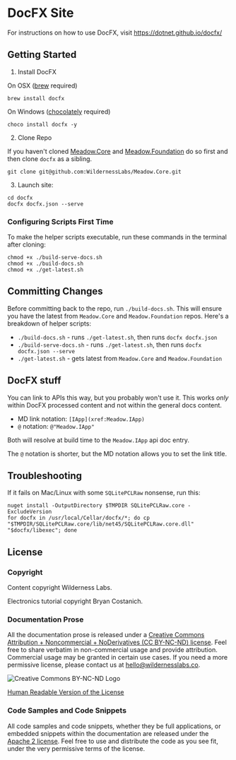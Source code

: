 
# DocFX Site

For instructions on how to use DocFX, visit https://dotnet.github.io/docfx/

## Getting Started

1. Install DocFX

  On OSX ([brew](https://brew.sh/) required)
  ```
  brew install docfx
  ```
  On Windows ([chocolately](https://chocolatey.org/docs/installation) required)
  ```
  choco install docfx -y
  ```

2. Clone Repo

If you haven't cloned [Meadow.Core](https://github.com/WildernessLabs/Meadow.Core) and [Meadow.Foundation](https://github.com/WildernessLabs/Meadow.Foundation) do so first and then clone `docfx` as a sibling.

  ```
  git clone git@github.com:WildernessLabs/Meadow.Core.git
  ```

3. Launch site:

  ```
  cd docfx
  docfx docfx.json --serve
  ```

### Configuring Scripts First Time

To make the helper scripts executable, run these commands in the terminal after cloning:

```
chmod +x ./build-serve-docs.sh
chmod +x ./build-docs.sh
chmod +x ./get-latest.sh
```

## Committing Changes

Before committing back to the repo, run `./build-docs.sh`. This will ensure you have the latest from  `Meadow.Core` and `Meadow.Foundation` repos.  Here's a breakdown of helper scripts:

* `./build-docs.sh` - runs `./get-latest.sh`, then runs `docfx docfx.json`
* `./build-serve-docs.sh` - runs `./get-latest.sh`, then runs `docfx docfx.json --serve`
* `./get-latest.sh` - gets latest from `Meadow.Core` and `Meadow.Foundation`

## DocFX stuff

You can link to APIs this way, but you probably won't use it. This works _only_ within DocFX processed content and not within the general docs content.

* MD link notation: `[IApp](xref:Meadow.IApp)`
* `@` notation: `@"Meadow.IApp"`

Both will resolve at build time to the `Meadow.IApp` api doc entry.

The `@` notation is shorter, but the MD notation allows you to set the link title.

## Troubleshooting

If it fails on Mac/Linux with some `SQLitePCLRaw` nonsense, run this:

```console
nuget install -OutputDirectory $TMPDIR SQLitePCLRaw.core -ExcludeVersion
for docfx in /usr/local/Cellar/docfx/*; do cp "$TMPDIR/SQLitePCLRaw.core/lib/net45/SQLitePCLRaw.core.dll" "$docfx/libexec"; done
```

## License

### Copyright

Content copyright Wilderness Labs.

Electronics tutorial copyright Bryan Costanich.

### Documentation Prose

All the documentation prose is released under a [Creative Commons
Attribution + Noncommercial + NoDerivatives (CC BY-NC-ND) license](Licenses/CreativeCommons_BY_NC_ND.md). Feel free to share verbatim in non-commercial usage and provide attribution. Commercial usage may be granted in certain use cases. If you need a more permissive license, please contact us at [hello@wildernesslabs.co](mailto:hello@wildernesslabs.co).

![Creative Commons BY-NC-ND Logo](Licenses/Cc-by-nc-nd_icon.png)

[Human Readable Version of the License](https://creativecommons.org/licenses/by-nc-nd/4.0/)

### Code Samples and Code Snippets

All code samples and code snippets, whether they be full applications, or embedded snippets within the documentation are released under the [Apache 2 license](Licenses/Apache2_License.md). Feel free to use and distribute the code as you see fit, under the very permissive terms of the license.
